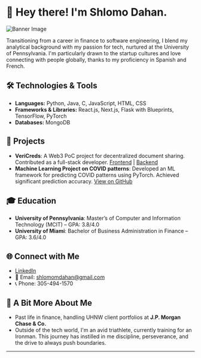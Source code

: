 # 👋 Hey there! I'm Shlomo Dahan.

![Banner Image](https://camo.githubusercontent.com/f1c0fc76d120f760664938edd8e1818f9d407b03f8ce7d306e12094d8853b6a0/687474703a2f2f692e696d6775722e636f6d2f6337476d414a662e706e67)

Transitioning from a career in finance to software engineering, I blend my analytical background with my passion for tech, nurtured at the University of Pennsylvania. I'm particularly drawn to the startup cultures and love connecting with people globally, thanks to my proficiency in Spanish and French.

## 🛠️ Technologies & Tools
- **Languages:** Python, Java, C, JavaScript, HTML, CSS
- **Frameworks & Libraries:** React.js, Next.js, Flask with Blueprints, TensorFlow, PyTorch
- **Databases:** MongoDB
  
## 🚀 Projects
- **VeriCreds**: A Web3 PoC project for decentralized document sharing. Contributed as a full-stack developer. [Frontend](https://github.com/VeriCreds/vericreds-webapp) | [Backend](https://github.com/VeriCreds/vericreds-backend)
- **Machine Learning Project on COVID patterns**: Developed an ML framework for predicting COVID patterns using PyTorch. Achieved significant prediction accuracy. [View on GitHub](https://github.com/shlomomdahan/machine-learning)

## 🎓 Education
- **University of Pennsylvania**: Master’s of Computer and Information Technology (MCIT) – GPA: 3.8/4.0
- **University of Miami**: Bachelor of Business Administration in Finance – GPA: 3.6/4.0

## 🌐 Connect with Me
- [LinkedIn](http://linkedin.com/in/shlomomoshedahan/)
- 📧 Email: shlomomdahan@gmail.com
- 📞 Phone: 305-494-1570

## 🧠 A Bit More About Me
- Past life in finance, handling UHNW client portfolios at **J.P. Morgan Chase & Co.**
- Outside of the tech world, I'm an avid triathlete, currently training for an Ironman. This journey has instilled in me discipline, perseverance, and the drive to always push boundaries.
---




